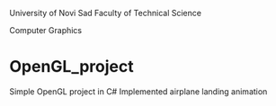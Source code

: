University of Novi Sad Faculty of Technical Science

Computer Graphics

# OpenGL_project

Simple OpenGL project in C#
Implemented airplane landing animation
